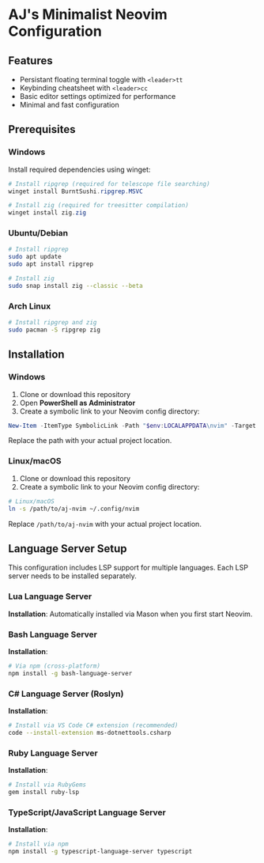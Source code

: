 # AJ's Minimalist Neovim Configuration

## Features

- Persistant floating terminal toggle with `<leader>tt`
- Keybinding cheatsheet with `<leader>cc`
- Basic editor settings optimized for performance
- Minimal and fast configuration

## Prerequisites

### Windows

Install required dependencies using winget:

```powershell
# Install ripgrep (required for telescope file searching)
winget install BurntSushi.ripgrep.MSVC

# Install zig (required for treesitter compilation)
winget install zig.zig
```

### Ubuntu/Debian

```bash
# Install ripgrep
sudo apt update
sudo apt install ripgrep

# Install zig
sudo snap install zig --classic --beta
```

### Arch Linux

```bash
# Install ripgrep and zig
sudo pacman -S ripgrep zig
```

## Installation

### Windows

1. Clone or download this repository
2. Open **PowerShell as Administrator**
3. Create a symbolic link to your Neovim config directory:

```powershell
New-Item -ItemType SymbolicLink -Path "$env:LOCALAPPDATA\nvim" -Target "path\to\aj-nvim"
```

Replace the path with your actual project location.

### Linux/macOS

1. Clone or download this repository
2. Create a symbolic link to your Neovim config directory:

```bash
# Linux/macOS
ln -s /path/to/aj-nvim ~/.config/nvim
```

Replace `/path/to/aj-nvim` with your actual project location.

## Language Server Setup

This configuration includes LSP support for multiple languages. Each LSP server needs to be installed separately.

### Lua Language Server

**Installation**: Automatically installed via Mason when you first start Neovim.

### Bash Language Server

**Installation**:
```bash
# Via npm (cross-platform)
npm install -g bash-language-server
```

### C# Language Server (Roslyn)

**Installation**:
```bash
# Install via VS Code C# extension (recommended)
code --install-extension ms-dotnettools.csharp
```

### Ruby Language Server

**Installation**:
```bash
# Install via RubyGems
gem install ruby-lsp
```

### TypeScript/JavaScript Language Server

**Installation**:
```bash
# Install via npm
npm install -g typescript-language-server typescript
```


